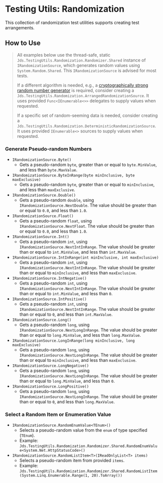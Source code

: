 # Testing Utils: Randomization

This collection of randomization test utilities supports creating test arrangements.

## How to Use

> All examples below use the thread-safe, static `Jds.TestingUtils.Randomization.Randomizer.Shared` instance of `IRandomizationSource`, which generates random values using `System.Random.Shared`. This `IRandomizationSource` is advised for most tests.
>
> If a different algorithm is needed, e.g., a [cryptographically strong random number generator][] is required, consider creating a `Jds.TestingUtils.Randomization.ArrangedRandomizationSource`. It uses provided `Func<IEnumerable<>>` delegates to supply values when requested.
>
> If a specific set of random-seeming data is needed, consider creating a `Jds.TestingUtils.Randomization.DeterministicRandomizationSource`. It uses provided `IEnumerable<>` sources to supply values when requested.

### Generate Pseudo-random Numbers

* `IRandomizationSource.Byte()`
  * Gets a pseudo-random `byte`, greater than or equal to `byte.MinValue`, and less than `byte.MaxValue`.
* `IRandomizationSource.ByteInRange(byte minInclusive, byte maxExclusive)`
  * Gets a pseudo-random `byte`, greater than or equal to `minInclusive`, and less than `maxExclusive`.
* `IRandomizationSource.Double()`
  * Gets a pseudo-random `double`, using `IRandomizationSource.NextDouble`. The value should be greater than or equal to `0.0`, and less than `1.0`.
* `IRandomizationSource.Float()`
  * Gets a pseudo-random `float`, using `IRandomizationSource.NextFloat`. The value should be greater than or equal to `0.0`, and less than `1.0`.
* `IRandomizationSource.Int()`
  * Gets a pseudo-random `int`, using `IRandomizationSource.NextIntInRange`. The value should be greater than or equal to `int.MinValue`, and less than `int.MaxValue`.
* `IRandomizationSource.IntInRange(int minInclusive, int maxExclusive)`
  * Gets a pseudo-random `int`, using `IRandomizationSource.NextIntInRange`. The value should be greater than or equal to `minInclusive`, and less than `maxExclusive`.
* `IRandomizationSource.IntNegative()`
  * Gets a pseudo-random `int`, using `IRandomizationSource.NextIntInRange`. The value should be greater than or equal to `int.MinValue`, and less than `0`.
* `IRandomizationSource.IntPositive()`
  * Gets a pseudo-random `int`, using `IRandomizationSource.NextIntInRange`. The value should be greater than or equal to `0`, and less than `int.MaxValue`.
* `IRandomizationSource.Long()`
  * Gets a pseudo-random `long`, using `IRandomizationSource.NextLongInRange`. The value should be greater than or equal to `long.MinValue`, and less than `long.MaxValue`.
* `IRandomizationSource.LongInRange(long minInclusive, long maxExclusive)`
  * Gets a pseudo-random `long`, using `IRandomizationSource.NextLongInRange`. The value should be greater than or equal to `minInclusive`, and less than `maxExclusive`.
* `IRandomizationSource.LongNegative()`
  * Gets a pseudo-random `long`, using `IRandomizationSource.NextLongInRange`. The value should be greater than or equal to `long.MinValue`, and less than `0`.
* `IRandomizationSource.LongPositive()`
  * Gets a pseudo-random `long`, using `IRandomizationSource.NextLongInRange`. The value should be greater than or equal to `0`, and less than `long.MaxValue`.

### Select a Random Item or Enumeration Value

* `IRandomizationSource.RandomEnumValue<TEnum>()`
  * Selects a pseudo-random value from the `enum` of type specified (`TEnum`).
  * Example: `Jds.TestingUtils.Randomization.Randomizer.Shared.RandomEnumValue<System.Net.HttpStatusCode>()`
* `IRandomizationSource.RandomListItem<T>(IReadOnlyList<T> items)`
  * Selects a pseudo-random item from provided `items`.
  * Example: `Jds.TestingUtils.Randomization.Randomizer.Shared.RandomListItem(System.Linq.Enumerable.Range(1, 20).ToArray())`

[cryptographically strong random number generator]: https://docs.microsoft.com/en-us/dotnet/api/system.security.cryptography.randomnumbergenerator.getint32?view=net-6.0#system-security-cryptography-randomnumbergenerator-getint32(system-int32-system-int32)
